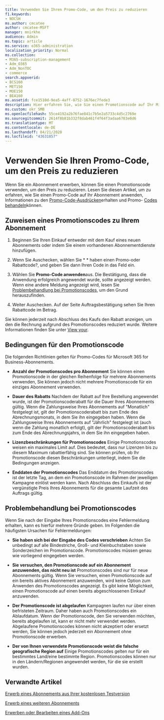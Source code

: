 ```yaml
---
title: Verwenden Sie Ihren Promo-Code, um den Preis zu reduzieren
f1.keywords:
- NOCSH
ms.author: cmcatee
author: cmcatee-MSFT
manager: mnirkhe
audience: Admin
ms.topic: article
ms.service: o365-administration
localization_priority: Normal
ms.collection:
- M365-subscription-management
- Adm_O365
- Adm_NonTOC
- commerce
search.appverid:
- BCS160
- MET150
- MOE150
- BEA160
ms.assetid: fce1510d-9ea5-4aff-8752-1676ec7fede3
description: Hier erfahren Sie, wie Sie einen Promotionscode auf Ihr Microsoft 365-Abonnement anwenden, um den Preis zu reduzieren, und wie Sie im Falle eines Fehlers den Promocode beheben.
ms.custom: okr_SMB
ms.openlocfilehash: 55ce4192a2b76fae841c7b5e2a5733c4d5c2769e
ms.sourcegitcommit: 2614f8b81b332f8dab461f4f64f3adaa6703e0d6
ms.translationtype: MT
ms.contentlocale: de-DE
ms.lasthandoff: 04/21/2020
ms.locfileid: "43631857"
---
```

# <a name="use-your-promo-code-to-reduce-price"></a>Verwenden Sie Ihren Promo-Code, um den Preis zu reduzieren

Wenn Sie ein Abonnement erwerben, können Sie einen Promotionscode verwenden, um den Preis zu reduzieren. Lesen Sie diesen Artikel, um zu erfahren, wie Sie einen Promo-Code auf Ihr Abonnement anwenden, Informationen zu den [Promo-Code-Ausdrücken](#promo-code-terms)erhalten und Promo- [Codes behandeln](#troubleshooting-promo-codes)können.
  
## <a name="apply-a-promo-code-to-your-subscription"></a>Zuweisen eines Promotionscodes zu Ihrem Abonnement

1. Beginnen Sie Ihren Einkauf entweder mit dem Kauf eines neuen Abonnements oder indem Sie einem vorhandenen Abonnementdienste hinzufügen.
    
2. Wenn Sie Auschecken, wählen Sie * * haben einen Promo-oder Rabattcode?, und geben Sie dann Ihren Code in das Feld ein. 
  
3. Wählen Sie **Promo-Code anwenden**aus. Die Bestätigung, dass die Anwendung erfolgreich angewendet wurde, sollte angezeigt werden. Wenn eine andere Meldung angezeigt wird, lesen Sie [Problembehandlung bei Promotionscodes](#troubleshooting-promo-codes), um den Grund herauszufinden. 
    
4. Weiter Auschecken. Auf der Seite Auftragsbestätigung sehen Sie Ihren Rabattcode im Betrag. 
    
Sie können jederzeit nach Abschluss des Kaufs den Rabatt anzeigen, um den die Rechnung aufgrund des Promotionscodes reduziert wurde. Weitere Informationen finden Sie unter [View your](billing-and-payments/view-your-bill-or-invoice.md).
  
## <a name="promo-code-terms"></a>Bedingungen für den Promotionscode

Die folgenden Richtlinien gelten für Promo-Codes für Microsoft 365 for Business-Abonnements.
  
- **Anzahl der Promotionscodes pro Abonnement** Sie können einen Promotionscode in der gleichen Reihenfolge für mehrere Abonnements verwenden, Sie können jedoch nicht mehrere Promotionscode für ein einziges Abonnement verwenden. 
    
- **Dauer des Rabatts** Nachdem der Rabatt auf Ihre Bestellung angewendet wurde, ist der Promotionscoderabatt für die Dauer Ihres Abonnements gültig. Wenn die Zahlungsweise Ihres Abonnements auf "Monatlich" festgelegt ist, gilt der Promotionscoderabatt bis zum Ende des Abrechnungsmonats, in dem Sie ihn eingegeben haben. Wenn die Zahlungsweise Ihres Abonnements auf "Jährlich" festgelegt ist (auch wenn die Zahlung monatlich erfolgt), gilt der Promotionscoderabatt bis zum Ende des Abrechnungsjahrs, in dem Sie ihn eingegeben haben. 
    
- **Lizenzbeschränkungen für Promotionscodes** Einige Promotionscodes weisen ein maximales Limit auf. Dies bedeutet, dass nur Lizenzen bis zu diesem Maximum rabattierfähig sind. Sie können prüfen, ob Ihr Promotionscode diesen Beschränkungen unterliegt, indem Sie die Bedingungen anzeigen. 
    
- **Enddaten der Promotionscodes** Das Enddatum des Promotionscodes ist der letzte Tag, an dem ein Promotionscode im Rahmen der jeweiligen Kampagne einlöst werden kann. Nach Abschluss des Einkaufs ist der vergünstigte Preis Ihres Abonnements für die gesamte Laufzeit des Auftrags gültig. 
    
## <a name="troubleshooting-promo-codes"></a>Problembehandlung bei Promotionscodes

Wenn Sie nach der Eingabe Ihres Promotionscodes eine Fehlermeldung erhalten, kann es hierfür mehrere Gründe geben. Im Folgenden die häufigsten Ursachen für Fehlermeldungen:
  
- **Sie haben sich bei der Eingabe des Codes verschrieben** Achten Sie unbedingt auf alle Bindestriche, Groß- und Kleinbuchstaben sowie Sonderzeichen im Promotionscode. Promotionscodes müssen genau wie vorliegend eingegeben werden.
  
- **Sie versuchen, den Promotionscode auf ein Abonnement anzuwenden, das nicht neu ist** Promotionscodes sind nur für neue Abonnements gültig. Wenn Sie versuchen, einen Promotionscode auf ein bereits aktives Abonnement anzuwenden, wird keine Option zum Anwenden des Promotionscodes angezeigt. Es gibt keine Möglichkeit, einen Promotionscode auf einen bereits abgeschlossenen Einkauf anzuwenden.
  
- **Der Promotionscode ist abgelaufen** Kampagnen laufen nur über einen befristeten Zeitraum. Daher haben auch Promotionscodes ein Ablaufdatum. Wenn der Promotionscode, den Sie verwenden möchten, bereits abgelaufen ist, kann er nicht mehr verwendet werden. Abgelaufene Promotionscodes können nicht akzeptiert oder ersetzt werden, Sie können jedoch jederzeit ein Abonnement ohne Promotionscode erwerben.
  
- **Der von Ihnen verwendete Promotionscode weist die falsche geografische Region auf** Einige Promotionscodes gelten nur für ein bestimmtes Land/eine bestimmte Region. Promotionscodes können nur in den Ländern/Regionen angewendet werden, für die sie erstellt wurden.
  
## <a name="related-articles"></a>Verwandte Artikel

[Erwerb eines Abonnements aus Ihrer kostenlosen Testversion](buy-a-subscription-from-your-free-trial.md)
  
[Erwerb eines weiteren Abonnements](buy-another-subscription.md)
  
[Erwerben oder Bearbeiten eines Add-Ons](buy-or-edit-an-add-on.md)